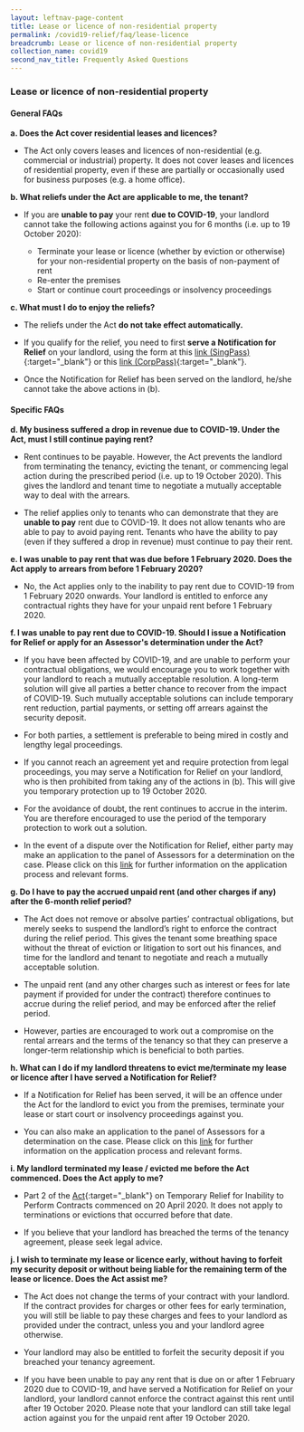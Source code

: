```yaml
---
layout: leftnav-page-content
title: Lease or licence of non-residential property
permalink: /covid19-relief/faq/lease-licence
breadcrumb: Lease or licence of non-residential property
collection_name: covid19
second_nav_title: Frequently Asked Questions
---
```

### Lease or licence of non-residential property ###

#### General FAQs ####
**a. Does the Act cover residential leases and licences?**
* The Act only covers leases and licences of non-residential (e.g. commercial or industrial) property. It does not cover leases and licences of residential property, even if these are partially or occasionally used for business purposes (e.g. a home office).

**b. What reliefs under the Act are applicable to me, the tenant?**
* If you are **unable to pay** your rent **due to COVID-19**, your landlord cannot take the following actions against you for 6 months (i.e. up to 19 October 2020):

  * Terminate your lease or licence (whether by eviction or otherwise) for your non-residential property on the basis of non-payment of rent 
  * Re-enter the premises 
  * Start or continue court proceedings or insolvency proceedings

**c. What must I do to enjoy the reliefs?**
* The reliefs under the Act **do not take effect automatically.**

* If you qualify for the relief, you need to first **serve a Notification for Relief** on your landlord, using the form at this [link (SingPass)](https://go.gov.sg/notification-for-relief-singpass){:target="_blank"} or this [link (CorpPass)](https://go.gov.sg/notification-for-relief-corppass){:target="_blank"}.

* Once the Notification for Relief has been served on the landlord, he/she cannot take the above actions in (b).

#### Specific FAQs ####

**d. My business suffered a drop in revenue due to COVID-19. Under the Act, must I still continue paying rent?**
* Rent continues to be payable.  However, the Act prevents the landlord from terminating the tenancy, evicting the tenant, or commencing legal action during the prescribed period (i.e. up to 19 October 2020).  This gives the landlord and tenant time to negotiate a mutually acceptable way to deal with the arrears.

* The relief applies only to tenants who can demonstrate that they are **unable to pay** rent due to COVID-19. It does not allow tenants who are able to pay to avoid paying rent. Tenants who have the ability to pay (even if they suffered a drop in revenue) must continue to pay their rent.

**e. I was unable to pay rent that was due before 1 February 2020. Does the Act apply to arrears from before 1 February 2020?**
* No, the Act applies only to the inability to pay rent due to COVID-19 from 1 February 2020 onwards. Your landlord is entitled to enforce any contractual rights they have for your unpaid rent before 1 February 2020. 

**f. I was unable to pay rent due to COVID-19. Should I issue a Notification for Relief or apply for an Assessor's determination under the Act?**
* If you have been affected by COVID-19, and are unable to perform your contractual obligations, we would encourage you to work together with your landlord to reach a mutually acceptable resolution. A long-term solution will give all parties a better chance to recover from the impact of COVID-19. Such mutually acceptable solutions can include temporary rent reduction, partial payments, or setting off arrears against the security deposit.

* For both parties, a settlement is preferable to being mired in costly and lengthy legal proceedings.

* If you cannot reach an agreement yet and require protection from legal proceedings, you may serve a Notification for Relief on your landlord, who is then prohibited from taking any of the actions in (b).  This will give you temporary protection up to 19 October 2020.

* For the avoidance of doubt, the rent continues to accrue in the interim.  You are therefore encouraged to use the period of the temporary protection to work out a solution. 

* In the event of a dispute over the Notification for Relief, either party may make an application to the panel of Assessors for a determination on the case. Please click on this [link](/covid19-relief/application-for-assessor) for further information on the application process and relevant forms.

**g. Do I have to pay the accrued unpaid rent (and other charges if any) after the 6-month relief period?**

* The Act does not remove or absolve parties’ contractual obligations, but merely seeks to suspend the landlord’s right to enforce the contract during the relief period. This gives the tenant some breathing space without the threat of eviction or litigation to sort out his finances, and time for the landlord and tenant to negotiate and reach a mutually acceptable solution. 

* The unpaid rent (and any other charges such as interest or fees for late payment if provided for under the contract) therefore continues to accrue during the relief period, and may be enforced after the relief period.  

* However, parties are encouraged to work out a compromise on the rental arrears and the terms of the tenancy so that they can preserve a longer-term relationship which is beneficial to both parties.

**h. What can I do if my landlord threatens to evict me/terminate my lease or licence after I have served a Notification for Relief?**

* If a Notification for Relief has been served, it will be an offence under the Act for the landlord to evict you from the premises, terminate your lease or start court or insolvency proceedings against you. 

* You can also make an application to the panel of Assessors for a determination on the case. Please click on this [link](/covid19-relief/application-for-assessor) for further information on the application process and relevant forms. 

**i. My landlord terminated my lease / evicted me before the Act commenced. Does the Act apply to me?**

* Part 2 of the [Act](https://sso.agc.gov.sg/act/covid19tma2020){:target="_blank"} on Temporary Relief for Inability to Perform Contracts commenced on 20 April 2020. It does not apply to terminations or evictions that occurred before that date. 

* If you believe that your landlord has breached the terms of the tenancy agreement, please seek legal advice.  

**j. I wish to terminate my lease or licence early, without having to forfeit my security deposit or without being liable for the remaining term of the lease or licence. Does the Act assist me?** 

* The Act does not change the terms of your contract with your landlord. If the contract provides for charges or other fees for early termination, you will still be liable to pay these charges and fees to your landlord as provided under the contract, unless you and your landlord agree otherwise.

* Your landlord may also be entitled to forfeit the security deposit if you breached your tenancy agreement. 

* If you have been unable to pay any rent that is due on or after 1 February 2020 due to COVID-19, and have served a Notification for Relief on your landlord, your landlord cannot enforce the contract against this rent until after 19 October 2020. Please note that your landlord can still take legal action against you for the unpaid rent after 19 October 2020. 






